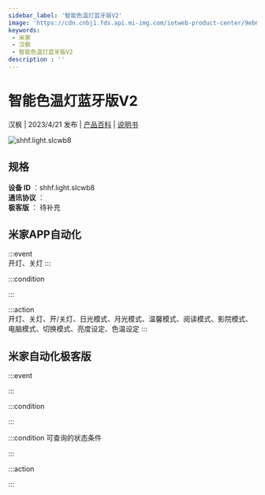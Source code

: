 ```yaml
---
sidebar_label: '智能色温灯蓝牙版V2'
image: 'https://cdn.cnbj1.fds.api.mi-img.com/iotweb-product-center/9eb6ac4f8cc904045a2ed5fcb22c18a3_1668494464004.png?GalaxyAccessKeyId=AKVGLQWBOVIRQ3XLEW&Expires=9223372036854775807&Signature=xTOmeqwXvYgQadMluycZ/c7WCHg='
keywords: 
 - 米家
 - 汉枫
 - 智能色温灯蓝牙版V2
description : ''
---
```

# 智能色温灯蓝牙版V2

汉枫 | 2023/4/21 发布 | [产品百科](https://home.mi.com/webapp/content/baike/product/index.html?model=shhf.light.slcwb8/) | [说明书](https://home.mi.com/views/introduction.html?model=shhf.light.slcwb8&region=cn)

![shhf.light.slcwb8](https://cdn.cnbj1.fds.api.mi-img.com/iotweb-product-center/9eb6ac4f8cc904045a2ed5fcb22c18a3_1668494464004.png?GalaxyAccessKeyId=AKVGLQWBOVIRQ3XLEW&Expires=9223372036854775807&Signature=xTOmeqwXvYgQadMluycZ/c7WCHg=)

## 规格  
> 
**设备 ID** ：shhf.light.slcwb8  
**通讯协议** ：  
**极客版**  ： 待补充 


## 米家APP自动化  

:::event  
开灯、关灯
:::

:::condition  

:::

:::action   
开灯、关灯、开/关灯、日光模式、月光模式、温馨模式、阅读模式、影院模式、电脑模式、切换模式、亮度设定、色温设定
:::

## 米家自动化极客版  

:::event  

:::

:::condition  

:::

:::condition 可查询的状态条件  

:::

:::action  

:::

        
